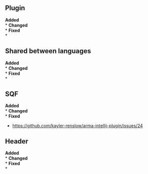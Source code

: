 ## Plugin
**Added**<br>
* 
**Changed**<br>
* 
**Fixed**<br>
* 

## Shared between languages
**Added**<br>
* 
**Changed**<br>
* 
**Fixed**<br>
*

## SQF
**Added**<br>
* 
**Changed**<br>
* 
**Fixed**<br>
* https://github.com/kayler-renslow/arma-intellij-plugin/issues/24

## Header
**Added**<br>
* 
**Changed**<br>
* 
**Fixed**<br>
* 